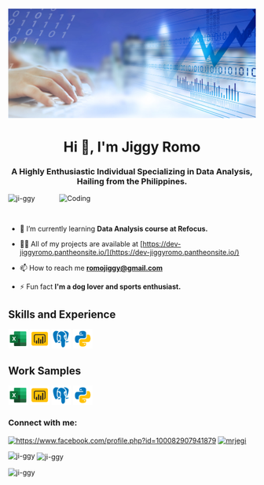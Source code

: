 ![I am GitHub Readme Generator's creator](https://github.com/ji-ggy/ji-ggy/blob/main/%E2%80%94Pngtree%E2%80%94data%20analysis%20banner%20poster_931571.jpg)

<h1 align="center">Hi 👋, I'm Jiggy Romo</h1>
<h3 align="center">A Highly Enthusiastic Individual Specializing in Data Analysis, Hailing from the Philippines.</h3>
<img align="right" alt="Coding" width="400" src="https://cdn.dribble.com/users/1162077/screenshots/3848914/programmer.gif">

<p align="left"> <img src="https://komarev.com/ghpvc/?username=ji-ggy&label=Profile%20views&color=0e75b6&style=flat" alt="ji-ggy" /> </p>

<p align="left"> <a href="https://twitter.com/" target="blank"><img src="https://img.shields.io/twitter/follow/?logo=twitter&style=for-the-badge" alt="" /></a> </p>

- 🌱 I’m currently learning **Data Analysis course at Refocus.**

- 👨‍💻 All of my projects are available at [https://dev-jiggyromo.pantheonsite.io/](https://dev-jiggyromo.pantheonsite.io/)

- 📫 How to reach me **romojiggy@gmail.com**

- ⚡ Fun fact **I'm a dog lover and sports enthusiast.**

## Skills and Experience
<p align="left"> <img src="https://github.com/ji-ggy/ji-ggy/blob/main/icons8-excel-48%20(1).png" alt="postgresql" width="40" height="40"/> 
  <img src="https://github.com/ji-ggy/ji-ggy/blob/main/icons8-power-bi-48.png" alt="postgresql" width="40" height="40"/> 
   <img src="https://github.com/ji-ggy/ji-ggy/blob/main/icons8-postgresql-48.png" alt="postgresql" width="40" height="40"/> 
  <img src="https://github.com/ji-ggy/ji-ggy/blob/main/icons8-python-48.png" alt="python" width="40" height="40"/>  
</p>

## Work Samples
<p align="left"> <img src="https://github.com/ji-ggy/ji-ggy/blob/main/icons8-excel-48%20(1).png" alt="postgresql" width="40" height="40"/> 
  <img src="https://github.com/ji-ggy/ji-ggy/blob/main/icons8-power-bi-48.png" alt="postgresql" width="40" height="40"/> 
   <img src="https://github.com/ji-ggy/ji-ggy/blob/main/icons8-postgresql-48.png" alt="postgresql" width="40" height="40"/> 
  <img src="https://github.com/ji-ggy/ji-ggy/blob/main/icons8-python-48.png" alt="python" width="40" height="40"/>  
</p>

<h3 align="left">Connect with me:</h3>
<p align="left">
<a href="https://fb.com/https://www.facebook.com/profile.php?id=100082907941879" target="blank"><img align="center" src="https://raw.githubusercontent.com/rahuldkjain/github-profile-readme-generator/master/src/images/icons/Social/facebook.svg" alt="https://www.facebook.com/profile.php?id=100082907941879" height="30" width="40" /></a>
<a href="https://discord.gg/mrjegi" target="blank"><img align="center" src="https://raw.githubusercontent.com/rahuldkjain/github-profile-readme-generator/master/src/images/icons/Social/discord.svg" alt="mrjegi" height="30" width="40" /></a>
</p>



<p><img align="left" src="https://github-readme-stats.vercel.app/api/top-langs?username=ji-ggy&show_icons=true&locale=en&layout=compact" alt="ji-ggy" /></p>

<p>&nbsp;<img align="center" src="https://github-readme-stats.vercel.app/api?username=ji-ggy&show_icons=true&locale=en" alt="ji-ggy" /></p>

<p><img align="center" src="https://github-readme-streak-stats.herokuapp.com/?user=ji-ggy&" alt="ji-ggy" /></p>
